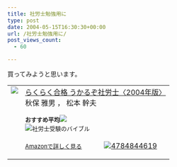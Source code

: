 ```yaml
---
title: 社労士勉強用に
type: post
date: 2004-05-15T16:30:30+00:00
url: /社労士勉強用に/
post_views_count:
  - 60

---
```

買ってみようと思います。

<table border="0" cellpadding="5" width="">
  <tr>
    <td valign="top">
      <a href="http://www.amazon.co.jp/exec/obidos/ASIN/4784844619/konnokiyotaka-22"><img src="https://i2.wp.com/images-jp.amazon.com/images/P/4784844619.09.MZZZZZZZ.jpg" border="0" data-recalc-dims="1" /></a>
    </td>
    <td valign="top">
      <a href="http://www.amazon.co.jp/exec/obidos/ASIN/4784844619/konnokiyotaka-22">らくらく合格 うかるぞ社労士〈2004年版〉</a><br />秋保 雅男 ， 松本 幹夫</p>
      <p>
      </p>
      <p>
        <font size="-1"><b>おすすめ平均</b><img src="https://i1.wp.com/g-images.amazon.com/images/G/01/detail/stars-5-0.gif" data-recalc-dims="1" /><br /><img src="https://i1.wp.com/g-images.amazon.com/images/G/01/detail/stars-5-0.gif" data-recalc-dims="1" />社労士受験のバイブル<br /></font><br /><a href="http://www.amazon.co.jp/exec/obidos/ASIN/4784844619/konnokiyotaka-22"><font size="-1">Amazonで詳しく見る</font></a><img src="https://i2.wp.com/www.goodpic.com/mt/images/spacer.gif?resize=50%2C1" width="50" height="1" data-recalc-dims="1" /><a href="http://www.goodpic.com/mt/aws/"><img src="https://i0.wp.com/www.goodpic.com/mt/aws/powered-by-gtool.gif" border="0" alt="4784844619" data-recalc-dims="1" /></a></td> </tr> </table>
